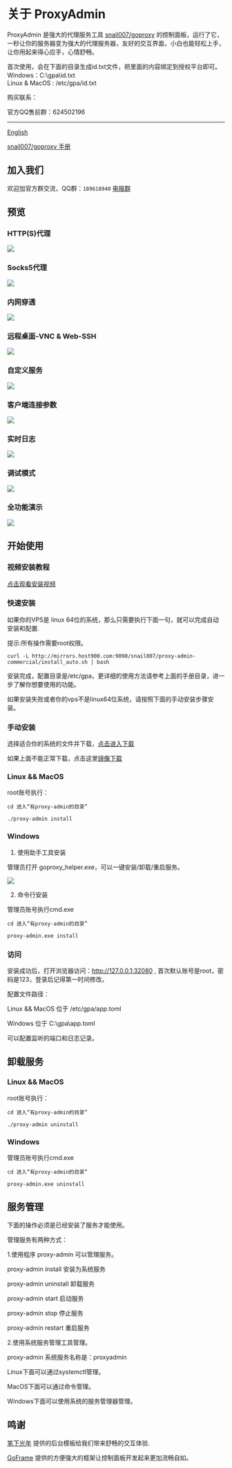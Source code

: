 # 关于 ProxyAdmin
ProxyAdmin 是强大的代理服务工具 [snail007/goproxy](https://github.com/snail007/goproxy) 的控制面板，运行了它，一秒让你的服务器变为强大的代理服务器，友好的交互界面，小白也能轻松上手，让你用起来得心应手，心情舒畅。

首次使用，会在下面的目录生成id.txt文件，把里面的内容绑定到授权平台即可。  
Windows：C:\gpa\id.txt  
Linux & MacOS : /etc/gpa/id.txt  

购买联系：  

官方QQ售前群：624502196    

<hr>

[English](/README_ZH.md)

[snail007/goproxy 手册](https://snail007.github.io/goproxy/manual/zh)

## 加入我们

欢迎加官方群交流，QQ群：`189618940` [电报群](https://t.me/snail007_goproxy)

## 预览

### HTTP(S)代理
![](/res/images/http_cn.gif)

### Socks5代理
![](/res/images/socks5_cn.gif)

### 内网穿透
![](/res/images/nat_cn.gif)

### 远程桌面-VNC & Web-SSH
![](/res/images/rdp.gif)

### 自定义服务
![](/res/images/diy_cn.gif)

### 客户端连接参数
![](/res/images/client_args.gif)

### 实时日志
![](/res/images/logging.gif)

### 调试模式
![](/res/images/debugging.gif)

### 全功能演示
![](/res/images/demo_cn.gif)

## 开始使用

### 视频安装教程

[点击观看安装视频](https://space.bilibili.com/472844633/channel/detail?cid=88254)

### 快速安装

如果你的VPS是 linux 64位的系统，那么只需要执行下面一句，就可以完成自动安装和配置.

提示:所有操作需要root权限。 

```shell  
curl -L http://mirrors.host900.com:9090/snail007/proxy-admin-commercial/install_auto.sh | bash  
```  

安装完成，配置目录是/etc/gpa，更详细的使用方法请参考上面的手册目录，进一步了解你想要使用的功能。 
 
如果安装失败或者你的vps不是linux64位系统，请按照下面的手动安装步骤安装。 
  
### 手动安装  

选择适合你的系统的文件并下载，[点击进入下载](https://github.com/snail007/proxy-admin-commercial/releases)

如果上面不能正常下载，点击这里[镜像下载](http://mirrors.host900.com:9090/snail007/proxy-admin-commercial/)

### Linux && MacOS

root账号执行：

`cd 进入“有proxy-admin的目录”`

`./proxy-admin install`


### Windows

1. 使用助手工具安装

管理员打开 goproxy_helper.exe，可以一键安装/卸载/重启服务。

![](/res/images/gh.png)

2. 命令行安装

管理员账号执行cmd.exe

`cd 进入“有proxy-admin的目录”`

`proxy-admin.exe install`

### 访问

安装成功后，打开浏览器访问：http://127.0.0.1:32080 , 首次默认账号是root，密码是123，登录后记得第一时间修改。

配置文件路径：

Linux && MacOS 位于 /etc/gpa/app.toml

Windows 位于 C:\gpa\app.toml

可以配置监听的端口和日志记录。

## 卸载服务

### Linux && MacOS

root账号执行：

`cd 进入“有proxy-admin的目录”`

`./proxy-admin uninstall`


### Windows

管理员账号执行cmd.exe

`cd 进入“有proxy-admin的目录”`

`proxy-admin.exe uninstall`

## 服务管理

下面的操作必须是已经安装了服务才能使用。

管理服务有两种方式：

1.使用程序 proxy-admin 可以管理服务。

proxy-admin install    安装为系统服务

proxy-admin uninstall  卸载服务

proxy-admin start      启动服务

proxy-admin stop       停止服务

proxy-admin restart    重启服务

2.使用系统服务管理工具管理。

proxy-admin 系统服务名称是：proxyadmin

Linux下面可以通过systemctl管理。

MacOS下面可以通过命令管理。

Windows下面可以使用系统的服务管理器管理。

## 鸣谢

[笔下光年](https://gitee.com/yinqi) 提供的后台模板给我们带来舒畅的交互体验.

[GoFrame](https://github.com/gogf/gf) 提供的方便强大的框架让控制面板开发起来更加流畅自如。
